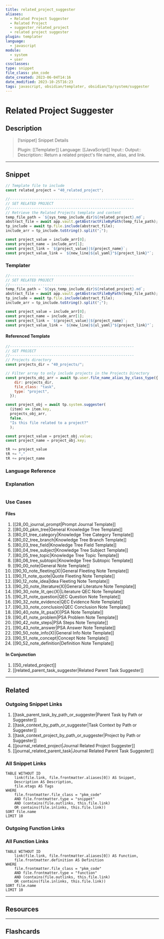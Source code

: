 ```yaml
---
title: related_project_suggester
aliases:
  - Related Project Suggester
  - Related Project
  - suggester_related_project
  - related project suggester
plugin: templater
language:
  - javascript
module:
  - system
  - user
cssclasses:
type: snippet
file_class: pkm_code
date_created: 2023-06-04T14:16
date_modified: 2023-10-25T16:23
tags: javascript, obsidian/templater, obsidian/tp/system/suggester
---
```

# Related Project Suggester

## Description

> [!snippet] Snippet Details
>
> Plugin: [[Templater]]
> Language: [[JavaScript]]
> Input::
> Output::
> Description:: Return a related project's file name, alias, and link.

---

## Snippet

<!-- Add the full code including explanatory comments  -->

```javascript
// Template file to include
const related_project = "40_related_project";

//---------------------------------------------------------
// SET RELATED PROJECT
//---------------------------------------------------------
// Retrieve the Related Projects template and content
temp_file_path = `${sys_temp_include_dir}${related_project}.md`;
abstract_file = await app.vault.getAbstractFileByPath(temp_file_path);
tp_include = await tp.file.include(abstract_file);
include_arr = tp_include.toString().split(";");

const project_value = include_arr[0];
const project_name = include_arr[1];
const project_link = `${project_value}|${project_name}`;
const project_value_link = `${new_line}${ul_yaml}"${project_link}"`;
```

### Templater

<!-- Add the full code excluding explanatory comments  -->

```javascript
//---------------------------------------------------------
// SET RELATED PROJECT
//---------------------------------------------------------
temp_file_path = `${sys_temp_include_dir}${related_project}.md`;
abstract_file = await app.vault.getAbstractFileByPath(temp_file_path);
tp_include = await tp.file.include(abstract_file);
include_arr = tp_include.toString().split(";");

const project_value = include_arr[0];
const project_name = include_arr[1];
const project_link = `${project_value}|${project_name}`;
const project_value_link = `${new_line}${ul_yaml}"${project_link}"`;
```

#### Referenced Template

```javascript
//---------------------------------------------------------
// SET PROJECT
//---------------------------------------------------------
// Projects directory
const projects_dir = "40_projects/";

// Filter array to only include projects in the Projects Directory
const projects_obj_arr = await tp.user.file_name_alias_by_class_type({
    dir: projects_dir,
    file_class: "task",
    type: "project",
  });

const project_obj = await tp.system.suggester(
  (item) => item.key,
  projects_obj_arr,
  false,
  "Is this file related to a project?"
  );

const project_value = project_obj.value;
const project_name = project_obj.key;

tR += project_value
tR += ","
tR += project_name
```

### Language Reference

<!-- Recreate the code with links to files  -->

### Explanation

```javascript

```

### Use Cases

#### Files

<!-- Files containing the snippet  -->

1. [[28_00_journal_prompt|Prompt Journal Template]]
2. [[80_00_pkm_tree|General Knowledge Tree Template]]
3. [[80_01_tree_category|Knowledge Tree Category Template]]
4. [[80_02_tree_branch|Knowledge Tree Branch Template]]
5. [[80_03_tree_field|Knowledge Tree Field Template]]
6. [[80_04_tree_subject|Knowledge Tree Subject Template]]
7. [[80_05_tree_topic|Knowledge Tree Topic Template]]
8. [[80_06_tree_subtopic|Knowledge Tree Subtopic Template]]
9. [[90_00_note|General Note Template]]
10. [[90_10_note_fleeting(X)|General Fleeting Note Template]]
11. [[90_11_note_quote|Quote Fleeting Note Template]]
12. [[90_12_note_idea|Idea Fleeting Note Template]]
13. [[90_20_note_literature(X)|General Literature Note Template]]
14. [[90_30_note_lit_qec(X)|Literature QEC Note Template]]
15. [[90_31_note_question|QEC Question Note Template]]
16. [[90_32_note_evidence|QEC Evidence Note Template]]
17. [[90_33_note_conclusion|QEC Conclusion Note Template]]
18. [[90_40_note_lit_psa(X)|PSA Note Template]]
19. [[90_41_note_problem|PSA Problem Note Template]]
20. [[90_42_note_steps|PSA Steps Note Template]]
21. [[90_43_note_answer|PSA Answer Note Template]]
22. [[90_50_note_info(X)|General Info Note Template]]
23. [[90_51_note_concept|Concept Note Template]]
24. [[90_52_note_definition|Definition Note Template]]

#### In Conjunction

<!-- Snippets used together with this snippet  -->

1. [[50_related_project]]
2. [[related_parent_task_suggester|Related Parent Task Suggester]]

---

## Related

### Outgoing Snippet Links

<!-- Link related snippet here -->

1. [[task_parent_task_by_path_or_suggester|Parent Task by Path or Suggester]]
2. [[task_context_by_path_or_suggester|Task Context by Path or Suggester]]
3. [[task_context_project_by_path_or_suggester|Project by Path or Suggester]]
4. [[journal_related_project|Journal Related Project Suggester]]
5. [[journal_related_parent_task|Journal Related Parent Task Suggester]]

### All Snippet Links

<!-- Query limit 10  -->

```dataview
TABLE WITHOUT ID
	link(file.link, file.frontmatter.aliases[0]) AS Snippet,
	Description AS Description,
	file.etags AS Tags
WHERE
	file.frontmatter.file_class = "pkm_code"
	AND file.frontmatter.type = "snippet"
	AND (contains(file.outlinks, this.file.link)
	OR contains(file.inlinks, this.file.link))
SORT file.name
LIMIT 10
```

### Outgoing Function Links

<!-- Link related functions here -->

### All Function Links

<!-- Query limit 10  -->

```dataview
TABLE WITHOUT ID
	link(file.link, file.frontmatter.aliases[0]) AS Function,
	file.frontmatter.definition AS Definition
WHERE
	file.frontmatter.file_class = "pkm_code"
	AND file.frontmatter.type = "function"
	AND (contains(file.outlinks, this.file.link)
	OR contains(file.inlinks, this.file.link))
SORT file.name
LIMIT 10
```

---

## Resources

---

## Flashcards
